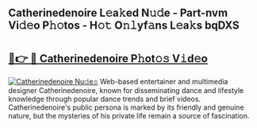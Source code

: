 ## Catherinedenoire L𝚎a𝚔ed N𝚞𝚍e - Part-nvm Vi𝚍𝚎o P𝚑𝚘tos - H𝚘𝚝 O𝚗𝚕yf𝚊ns L𝚎a𝚔s bqDXS

# <h2><a href="http://kf6gfb.oniu.top/?m=Catherinedenoire">🔗👉 🔴 Catherinedenoire P𝚑ot𝚘𝚜 V𝚒d𝚎o</a></h2>

[![Catherinedenoire Nu𝚍e𝚜](https://i.imgur.com/0qMVB7G.gif)](http://kf6gfb.oniu.top/?m=Catherinedenoire)
Web-based entertainer and multimedia designer Catherinedenoire, known for disseminating dance and lifestyle knowledge through popular dance trends and brief videos. Catherinedenoire's public persona is marked by its friendly and genuine nature, but the mysteries of his private life remain a source of fascination.  
